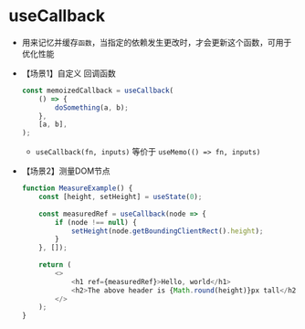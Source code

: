 # useCallback

- 用来记忆并缓存`函数`，当指定的依赖发生更改时，才会更新这个函数，可用于优化性能

- 【场景1】自定义 回调函数
    ```ts
    const memoizedCallback = useCallback(
        () => {
            doSomething(a, b);
        },
        [a, b],
    );
    ```
    - `useCallback(fn, inputs)` 等价于 `useMemo(() => fn, inputs)`

- 【场景2】测量DOM节点
    ```js
    function MeasureExample() {
        const [height, setHeight] = useState(0);
        
        const measuredRef = useCallback(node => {
            if (node !== null) {
                setHeight(node.getBoundingClientRect().height);
            }
        }, []);
        
        return (
            <>
                <h1 ref={measuredRef}>Hello, world</h1>
                <h2>The above header is {Math.round(height)}px tall</h2>
            </>
        );
    }
    ```
    